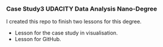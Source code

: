 ### Case Study3 UDACITY Data Analysis Nano-Degree
>
I created this repo to finish two lessons for this degree.
- Lesson for the case study in visualisation.
- Lesson for GitHub.
